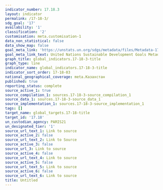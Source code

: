 ```yaml
---
indicator_number: 17.18.3
layout: indicator
permalink: /17-18-3/
sdg_goal: '17'
availability: '1'
classification: '2'
customisation: meta.customisation-1
data_non_statistical: false
data_show_map: false
goal_meta_link: 'https://unstats.un.org/sdgs/metadata/files/Metadata-17-18-03.pdf'
goal_meta_link_text: United Nations Sustainable Development Goals Metadata (pdf 468kB)
graph_title: global_indicators.17-18-3-title
graph_type: line
indicator_name: global_indicators.17-18-3-title
indicator_sort_order: 17-18-03
national_geographical_coverage: meta.Казахстан
published: true
reporting_status: complete
source_active_1: true
source_compilation_1: sources.17-18-3-source_compilation_1
source_data_1: sources.17-18-3-source_data_1
source_implementation_1: sources.17-18-3-source_implementation_1
tags: []
target_name: global_targets.17-18-title
target_id: '17.18'
un_custodian_agency: PARIS21
un_designated_tier: '1'
source_url_text_1: Link to source
source_active_2: false
source_url_text_2: Link to Source
source_active_3: false
source_url_3: Link to source
source_active_4: false
source_url_text_4: Link to source
source_active_5: false
source_url_text_5: Link to source
source_active_6: false
source_url_text_6: Link to source
title: Untitled
---
```

